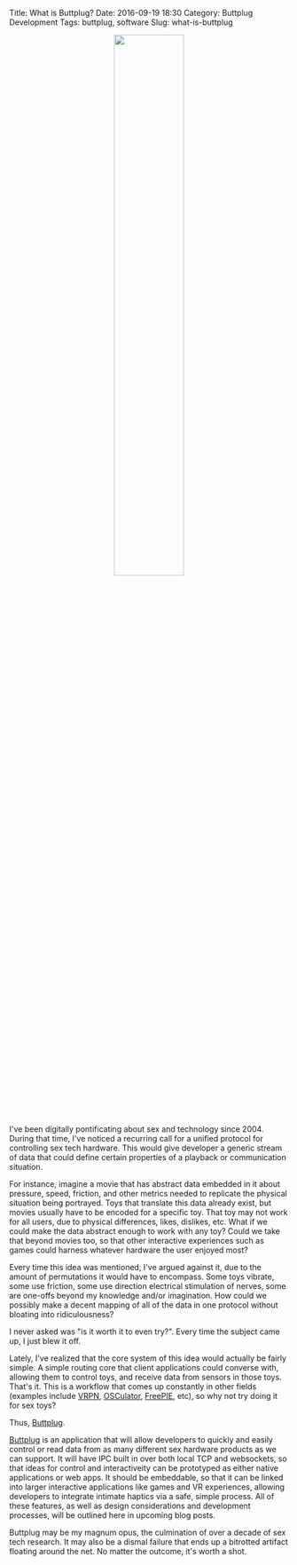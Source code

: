 Title: What is Buttplug?
Date: 2016-09-19 18:30
Category: Buttplug Development
Tags: buttplug, software
Slug: what-is-buttplug

<center><img src='/images/2016-09-19-what-is-buttplug/buttplug.svg' width=50% height=50%></center>

I've been digitally pontificating about sex and technology since
2004. During that time, I've noticed a recurring call for a unified
protocol for controlling sex tech hardware. This would give developer
a generic stream of data that could define certain properties of a
playback or communication situation. 

For instance, imagine a movie that has abstract data embedded in it
about pressure, speed, friction, and other metrics needed to replicate
the physical situation being portrayed. Toys that translate this data
already exist, but movies usually have to be encoded for a specific
toy. That toy may not work for all users, due to physical differences,
likes, dislikes, etc. What if we could make the data abstract enough
to work with any toy? Could we take that beyond movies too, so that
other interactive experiences such as games could harness whatever
hardware the user enjoyed most?

Every time this idea was mentioned, I've argued against it, due to the
amount of permutations it would have to encompass. Some toys vibrate,
some use friction, some use direction electrical stimulation of
nerves, some are one-offs beyond my knowledge and/or imagination. How
could we possibly make a decent mapping of all of the data in one
protocol without bloating into ridiculousness?

I never asked was "is it worth it to even try?". Every time the
subject came up, I just blew it off. 

Lately, I've realized that the core system of this idea would actually
be fairly simple. A simple routing core that client applications could
converse with, allowing them to control toys, and receive data from
sensors in those toys. That's it. This is a workflow that comes up
constantly in other fields (examples
include
[VRPN](https://github.com/vrpn/vrpn),
[OSCulator](http://www.osculator.net/),
[FreePIE](http://andersmalmgren.github.io/FreePIE/), etc), so why not
try doing it for sex toys?

Thus, [Buttplug](https://github.com/metafetish/buttplug/).

[Buttplug](https://github.com/metafetish/buttplug/) is an application
that will allow developers to quickly and easily control or read data
from as many different sex hardware products as we can support. It
will have IPC built in over both local TCP and websockets, so that
ideas for control and interactiveity can be prototyped as either
native applications or web apps. It should be embeddable, so that it
can be linked into larger interactive applications like games and VR
experiences, allowing developers to integrate intimate haptics via a
safe, simple process. All of these features, as well as design
considerations and development processes, will be outlined here in
upcoming blog posts.

Buttplug may be my magnum opus, the culmination of over a decade of
sex tech research. It may also be a dismal failure that ends up a
bitrotted artifact floating around the net. No matter the outcome,
it's worth a shot.

